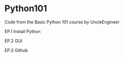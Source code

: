 # Python101
Code from the Basic Python 101 course by UncleEngineer

EP.1 Install Python 

EP.2 GUI

EP.3 Github
